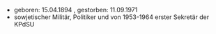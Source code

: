 - geboren: 15.04.1894 , gestorben: 11.09.1971           
-  sowjetischer Militär, Politiker und von 1953-1964 erster Sekretär der KPdSU